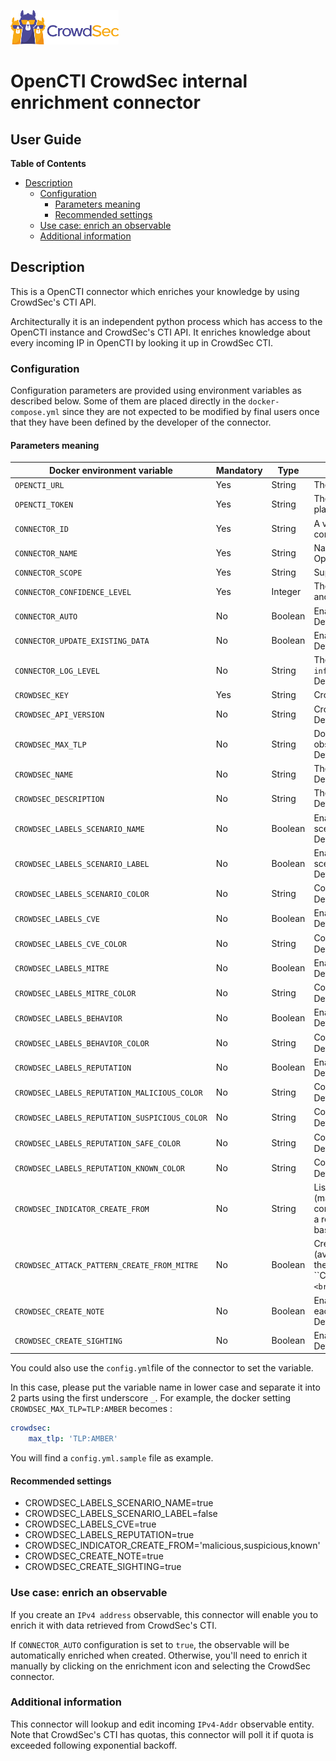 ![CrowdSec Logo](images/logo_crowdsec.png)

# OpenCTI CrowdSec internal enrichment connector

## User Guide

<!-- START doctoc generated TOC please keep comment here to allow auto update -->
<!-- DON'T EDIT THIS SECTION, INSTEAD RE-RUN doctoc TO UPDATE -->
**Table of Contents**

- [Description](#description)
  - [Configuration](#configuration)
    - [Parameters meaning](#parameters-meaning)
    - [Recommended settings](#recommended-settings)
  - [Use case: enrich an observable](#use-case-enrich-an-observable)
  - [Additional information](#additional-information)

<!-- END doctoc generated TOC please keep comment here to allow auto update -->

## Description

This is a OpenCTI connector which enriches your knowledge by using CrowdSec's CTI API.

Architecturally it is an independent python process which has access to the OpenCTI instance and CrowdSec's CTI API. 
It enriches knowledge about every incoming IP in OpenCTI by looking it up in CrowdSec CTI.

### Configuration

Configuration parameters are provided using environment variables as described below. Some of them are placed directly in the `docker-compose.yml` since they are not expected to be modified by final users once that they have been defined by the developer of the connector.



#### Parameters meaning

| Docker environment variable                   | Mandatory | Type | Description                                                                                                                                                                                                                                         |
|-----------------------------------------------| ------------ | ---------------------------------------------------------------------------------------------------------------------------------------------------------- |-----------------------------------------------------------------------------------------------------------------------------------------------------------------------------------------------------------------------------------------------------|
| `OPENCTI_URL`                                 | Yes  | String    | The URL of the OpenCTI platform.                                                                                                                                                                                                                    |
| `OPENCTI_TOKEN`                               | Yes          | String  | The default admin token configured in the OpenCTI platform parameters file.                                                                                                                                                                         |
| `CONNECTOR_ID`                                | Yes          | String    | A valid arbitrary `UUIDv4` that must be unique for this connector.                                                                                                                                                                                  |
| `CONNECTOR_NAME`                              | Yes          | String    | Name of the CrowdSec connector to be shown in OpenCTI.                                                                                                                                                                                              |
| `CONNECTOR_SCOPE`                             | Yes          | String    | Supported scope: `IPv4-Addr`                                                                                                                                                                                                                        |
| `CONNECTOR_CONFIDENCE_LEVEL`                  | Yes          | Integer | The default confidence level  (an integer between 0 and 100).                                                                                                                                                                                       |
| `CONNECTOR_AUTO`                              | No | Boolean | Enable/disable auto-enrichment of observables. <br />Default: `false`                                                                                                                                                                               |
| `CONNECTOR_UPDATE_EXISTING_DATA`              | No | Boolean | Enable/disable update of existing data in database. <br />Default: `false`                                                                                                                                                                          |
| `CONNECTOR_LOG_LEVEL`                         | No         | String    | The log level for this connector, could be `debug`, `info`, `warn` or `error` (less verbose). <br />Default: `info`                                                                                                                                 |
| `CROWDSEC_KEY`                                | Yes       | String | CrowdSec CTI  API key. See [instructions to obtain it](https://docs.crowdsec.net/docs/next/cti_api/getting_started/#getting-an-api-key)                                                                                                             |
| `CROWDSEC_API_VERSION`                        | No | String | CrowdSec API version. Supported version: `v2`. <br />Default: `v2`.                                                                                                                                                                                 |
| `CROWDSEC_MAX_TLP`                            | No     | String | Do not send any data to CrowdSec if the TLP of the observable is greater than `crowdsec_max_tlp`. <br />Default: `TLP:AMBER`                                                                                                                        |
| `CROWDSEC_NAME`                               | No     | String | The CrowdSec organization name. <br />Default: `CrowdSec`                                                                                                                                                                                           |
| `CROWDSEC_DESCRIPTION`                        | No     | String | The CrowdSec organization description. <br />Default: `CrowdSec CTI enrichment`                                                                                                                                                                     |
| `CROWDSEC_LABELS_SCENARIO_NAME`               | No | Boolean | Enable/disable labels creation based on CTI scenario's name.<br />Default: `true`                                                                                                                                                                  |
| `CROWDSEC_LABELS_SCENARIO_LABEL`              | No | Boolean | Enable/disable labels creation based on CTI scenario's label.<br />Default: `true`                                                                                                                                                           |
| `CROWDSEC_LABELS_SCENARIO_COLOR`              | No | String | Color of scenario based labels.<br />Default: `#2E2A14` ![](./images/labels/2E2A14.png)                                                                                                                                                            |
| `CROWDSEC_LABELS_CVE`                         | No | Boolean | Enable/Disable CTI cve name based labels.<br />Default: `false`                                                                                                                                                                                    |
| `CROWDSEC_LABELS_CVE_COLOR`                   | No | String | Color of cve based labels.<br />Default: `#800080` ![](./images/labels/800080.png)                                                                                                                                                                 |
| `CROWDSEC_LABELS_MITRE`                       | No | Boolean | Enable/Disable CTI mitre technique based labels.<br />Default: `false`                                                                                                                                                                             |
| `CROWDSEC_LABELS_MITRE_COLOR`                 | No | String | Color of mitre technique based labels.<br />Default: `#000080` ![](./images/labels/000080.png)                                                                                                                                                     |
| `CROWDSEC_LABELS_BEHAVIOR`                    | No | Boolean | Enable/Disable CTI behavior based labels.<br />Default: `false`                                                                                                                                                                                    |
| `CROWDSEC_LABELS_BEHAVIOR_COLOR`              | No | String | Color of behavior based labels.<br />Default: `#808000` ![](./images/labels/808000.png)                                                                                                                                                            |
| `CROWDSEC_LABELS_REPUTATION`                  | No | Boolean | Enable/Disable CTI reputation based labels.<br />Default: `false`                                                                                                                                                                                  |
| `CROWDSEC_LABELS_REPUTATION_MALICIOUS_COLOR`  | No | String | Color of malicious reputation label. <br />Default: `#FF0000` ![](./images/labels/FF0000.png)                                                                                                                                                       |
| `CROWDSEC_LABELS_REPUTATION_SUSPICIOUS_COLOR` | No | String | Color of suspicious reputation label. <br />Default: `#FFA500` ![](./images/labels/FFA500.png)                                                                                                                                                      |
| `CROWDSEC_LABELS_REPUTATION_SAFE_COLOR`       | No | String | Color of safe reputation label. <br />Default: `#00BFFF` ![](./images/labels/00BFFF.png)                                                                                                                                                            |
| `CROWDSEC_LABELS_REPUTATION_KNOWN_COLOR`      | No | String | Color of safe reputation label. <br />Default: `#808080` ![](./images/labels/808080.png)                                                                                                                                                            |
| `CROWDSEC_INDICATOR_CREATE_FROM`              | No | String | List of reputations to create indicators from (malicious, suspicious, known, safe) separated by comma. Default: empty `''`. If an IP is detected with a reputation that belongs to this list, an indicator based on the observable will be created. |
| `CROWDSEC_ATTACK_PATTERN_CREATE_FROM_MITRE`   | No | Boolean | Create attack patterns from MITRE techniques (available only if indicator is created depending on the above ``CROWDSEC_INDICATOR_CREATE_FROM` setting). <br />Default `true`                                                                        |
| `CROWDSEC_CREATE_NOTE`                        | No | Boolean | Enable/disable creation of a note in observable for each enrichment.<br />Default: `false`                                                                                                                                                         |
| `CROWDSEC_CREATE_SIGHTING`                    | No | Boolean | Enable/disable creation of a sighting.<br />Default: `true`                                                                                                                                                                                        |

You could also use the `config.yml`file of the connector to set the variable.  

In this case, please put the variable name in lower case and separate it into 2 parts using the first underscore `_`. For example, the docker setting `CROWDSEC_MAX_TLP=TLP:AMBER` becomes : 

```yaml
crowdsec:
	max_tlp: 'TLP:AMBER'
```

You will find a `config.yml.sample` file as example.



#### Recommended settings



  - CROWDSEC_LABELS_SCENARIO_NAME=true
  - CROWDSEC_LABELS_SCENARIO_LABEL=false
  - CROWDSEC_LABELS_CVE=true
  - CROWDSEC_LABELS_REPUTATION=true
  - CROWDSEC_INDICATOR_CREATE_FROM='malicious,suspicious,known'
  - CROWDSEC_CREATE_NOTE=true
  - CROWDSEC_CREATE_SIGHTING=true



### Use case: enrich an observable

If you create an `IPv4 address` observable, this connector will enable you to enrich it with data retrieved from CrowdSec's CTI. 

If `CONNECTOR_AUTO` configuration is set to `true`, the observable will be automatically enriched when created. Otherwise, you'll need to enrich it manually by clicking on the enrichment icon and selecting the CrowdSec connector.



### Additional information

This connector will lookup and edit incoming `IPv4-Addr` observable entity.
Note that CrowdSec's CTI has quotas, this connector will poll it if quota is exceeded following exponential backoff.
